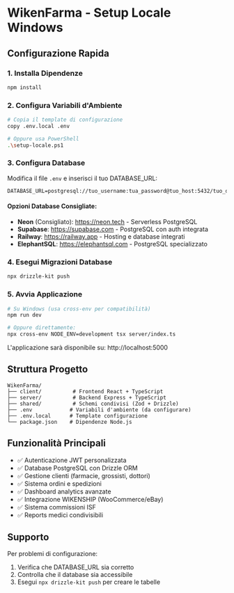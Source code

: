 # WikenFarma - Setup Locale Windows

## Configurazione Rapida

### 1. Installa Dipendenze
```bash
npm install
```

### 2. Configura Variabili d'Ambiente
```bash
# Copia il template di configurazione
copy .env.local .env

# Oppure usa PowerShell
.\setup-locale.ps1
```

### 3. Configura Database
Modifica il file `.env` e inserisci il tuo DATABASE_URL:

```env
DATABASE_URL=postgresql://tuo_username:tua_password@tuo_host:5432/tuo_database
```

#### Opzioni Database Consigliate:
- **Neon** (Consigliato): https://neon.tech - Serverless PostgreSQL
- **Supabase**: https://supabase.com - PostgreSQL con auth integrata  
- **Railway**: https://railway.app - Hosting e database integrati
- **ElephantSQL**: https://elephantsql.com - PostgreSQL specializzato

### 4. Esegui Migrazioni Database
```bash
npx drizzle-kit push
```

### 5. Avvia Applicazione
```bash
# Su Windows (usa cross-env per compatibilità)
npm run dev

# Oppure direttamente:
npx cross-env NODE_ENV=development tsx server/index.ts
```

L'applicazione sarà disponibile su: http://localhost:5000

## Struttura Progetto

```
WikenFarma/
├── client/          # Frontend React + TypeScript
├── server/          # Backend Express + TypeScript
├── shared/          # Schemi condivisi (Zod + Drizzle)
├── .env            # Variabili d'ambiente (da configurare)
├── .env.local      # Template configurazione
└── package.json    # Dipendenze Node.js
```

## Funzionalità Principali

- ✅ Autenticazione JWT personalizzata
- ✅ Database PostgreSQL con Drizzle ORM
- ✅ Gestione clienti (farmacie, grossisti, dottori)
- ✅ Sistema ordini e spedizioni
- ✅ Dashboard analytics avanzate
- ✅ Integrazione WIKENSHIP (WooCommerce/eBay)
- ✅ Sistema commissioni ISF
- ✅ Reports medici condivisibili

## Supporto

Per problemi di configurazione:
1. Verifica che DATABASE_URL sia corretto
2. Controlla che il database sia accessibile
3. Esegui `npx drizzle-kit push` per creare le tabelle